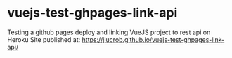 # vuejs-test-ghpages-link-api
Testing a github pages deploy and linking VueJS project to rest api on Heroku
Site published at: https://jlucrob.github.io/vuejs-test-ghpages-link-api/
